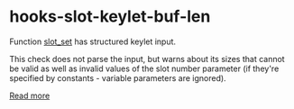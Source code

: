 # hooks-slot-keylet-buf-len

Function [slot_set](https://xrpl-hooks.readme.io/reference/slot_set) has structured keylet input.

This check does not parse the input, but warns about its sizes that cannot be valid as well as invalid values of the slot number parameter (if they're specified by constants - variable parameters are ignored).

[Read more](https://xrpl-hooks.readme.io/docs/slots-and-keylets)
